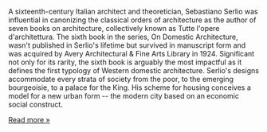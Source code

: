 A sixteenth-century Italian architect and theoretician, Sebastiano Serlio was influential in canonizing the classical orders of architecture as the author of seven books on architecture, collectively known as Tutte l'opere d'architettura.  The sixth book in the series, On Domestic Architecture, wasn't published in Serlio's lifetime but survived in manuscript form and was acquired by Avery Architectural & Fine Arts Library in 1924.  Significant not only for its rarity, the sixth book is arguably the most impactful as it defines the first typology of Western domestic architecture. Serlio's designs accommodate every strata of society from the poor, to the emerging bourgeoisie, to a palace for the King.  His scheme for housing conceives a model for a new urban form -- the modern city based on an economic social construct.

[Read more »](/serlio/about)